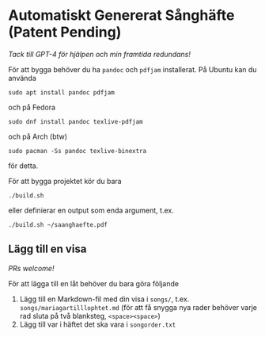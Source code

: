 # Automatiskt Genererat Sånghäfte (Patent Pending)

_Tack till GPT-4 för hjälpen och min framtida redundans!_

För att bygga behöver du ha `pandoc` och `pdfjam` installerat. På Ubuntu
kan du använda

```
sudo apt install pandoc pdfjam
```

och på Fedora

```
sudo dnf install pandoc texlive-pdfjam
```

och på Arch (btw)

```
sudo pacman -Ss pandoc texlive-binextra
```

för detta.

För att bygga projektet kör du bara

```
./build.sh
```

eller definierar en output som enda argument, t.ex.

```
./build.sh ~/saanghaefte.pdf
```

## Lägg till en visa

_PRs welcome!_

För att lägga till en låt behöver du bara göra följande

1. Lägg till en Markdown-fil med din visa i `songs/`, t.ex.
   `songs/mariagartilllophtet.md` (för att få snygga nya rader behöver
   varje rad sluta på två blanksteg, `<space><space>`)
2. Lägg till var i häftet det ska vara i `songorder.txt`
